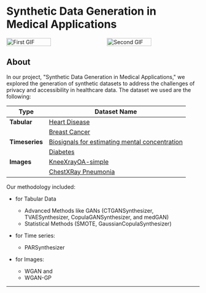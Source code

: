 # Synthetic Data Generation in Medical Applications
<div style="display: flex; justify-content: space-between;">
  <img src="https://github.com/helenmand/project-in-advanced-topics-in-ML-DWS-SS24/blob/main/assets/wgangpgif2.gif" alt="First GIF" style="width: 48%;">
  <img src="https://github.com/helenmand/project-in-advanced-topics-in-ML-DWS-SS24/blob/main/assets/chestXray.gif" alt="Second GIF" style="width: 48%;">
</div>

## About
In our project, "Synthetic Data Generation in Medical Applications," we explored the generation of synthetic datasets to address the challenges of privacy and accessibility in healthcare data. 
The dataset we used are the following:

| Type       | Dataset Name                                            
|------------|---------------------------------------------------------
| **Tabular**| [Heart Disease](https://archive.ics.uci.edu/dataset/45/heart+disease)|
|            | [Breast Cancer](https://archive.ics.uci.edu/dataset/17/breast+cancer+wisconsin+diagnostic)|
| **Timeseries** | [Biosignals for estimating mental concentration](https://ieee-dataport.org/open-access/baseline-dataset-biosignals-estimating-mental-concentration)      |
|            | [Diabetes](https://archive.ics.uci.edu/dataset/34/diabetes)          |
| **Images** |[KneeXrayOA-simple](https://www.kaggle.com/datasets/tommyngx/kneexrayoa-simple?resource=download) |
|            |[ChestXRay Pneumonia](https://www.kaggle.com/datasets/paultimothymooney/chest-xray-pneumonia)        |

Our methodology included:
- for Tabular Data
  - Advanced Methods like GANs (CTGANSynthesizer, TVAESynthesizer, CopulaGANSynthesizer, and medGAN)
  - Statistical Methods (SMOTE, GaussianCopulaSynthesizer) 

- for Time series:
  - PARSynthesizer 

- for Images:
  - WGAN and
  - WGAN-GP
---


